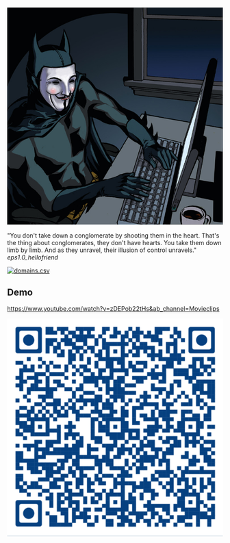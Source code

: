 
![Who is the real Batman?](bm.jpg)

"You don't take down a conglomerate by shooting them in the heart. That's the thing about conglomerates, they don't have hearts. You take them down limb by limb. And as they unravel, their illusion of control unravels." *eps1.0_hellofriend*



[![domains.csv](https://www.pngall.com/wp-content/uploads/12/Paper-Plane-Fly.png)](https://www.youtube.com/watch?v=s-7pyIxz8Qg&ab_channel=RottenTomatoesClassicTrailers)


## Demo

https://www.youtube.com/watch?v=zDEPob22tHs&ab_channel=Movieclips


![QR Code](QR.png)
